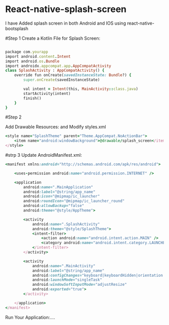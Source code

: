 # React-native-splash-screen
I have Added splash screen in both Android and IOS using  react-native-bootsplash


#Step 1 
Create a Kotlin File for Splash Screen:

```ruby

package com.yourapp
import android.content.Intent
import android.os.Bundle
import androidx.appcompat.app.AppCompatActivity
class SplashActivity : AppCompatActivity() {
    override fun onCreate(savedInstanceState: Bundle?) {
        super.onCreate(savedInstanceState)

        val intent = Intent(this, MainActivity::class.java)
        startActivity(intent)
        finish()    
    }
}
```

#Step 2 

Add Drawable Resources: and Modify styles.xml
```ruby
<style name="SplashTheme" parent="Theme.AppCompat.NoActionBar">
    <item name="android:windowBackground">@drawable/splash_screen</item>
</style>

```

#strp 3
Update AndroidManifest.xml:


```ruby
<manifest xmlns:android="http://schemas.android.com/apk/res/android">

    <uses-permission android:name="android.permission.INTERNET" />

    <application
        android:name=".MainApplication"
        android:label="@string/app_name"
        android:icon="@mipmap/ic_launcher"
        android:roundIcon="@mipmap/ic_launcher_round"
        android:allowBackup="false"
        android:theme="@style/AppTheme">

        <activity
            android:name=".SplashActivity"
            android:theme="@style/SplashTheme">
            <intent-filter>
                <action android:name="android.intent.action.MAIN" />
                <category android:name="android.intent.category.LAUNCHER" />
            </intent-filter>
        </activity>

        <activity
            android:name=".MainActivity"
            android:label="@string/app_name"
            android:configChanges="keyboard|keyboardHidden|orientation|screenLayout|screenSize|smallestScreenSize|uiMode"
            android:launchMode="singleTask"
            android:windowSoftInputMode="adjustResize"
            android:exported="true">
        </activity>

    </application>
</manifest>

```

Run Your Application:....
